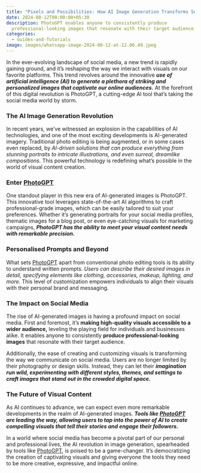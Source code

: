```yaml
---
title: "Pixels and Possibilities: How AI Image Generation Transforms Social Media"
date: 2024-08-12T00:00:00+05:30
description: PhotoGPT enables anyone to consistently produce
  professional-looking images that resonate with their target audience.
categories:
  - Guides-and-Tutorials
image: images/whatsapp-image-2024-08-12-at-12.06.49.jpeg
---
```

In the ever-evolving landscape of social media, a new trend is rapidly gaining ground, and it’s reshaping the way we interact with visuals on our favorite platforms. This trend revolves around the innovative _**use of artificial intelligence (AI) to generate a plethora of striking and personalized images that captivate our online audiences.**_ At the forefront of this digital revolution is PhotoGPT, a cutting-edge AI tool that’s taking the social media world by storm.

### The AI Image Generation Revolution
In recent years, we’ve witnessed an explosion in the capabilities of AI technologies, and one of the most exciting developments is AI-generated imagery. Traditional photo editing is being augmented, or in some cases even replaced, by _AI-driven solutions that can produce everything from stunning portraits to intricate illustrations, and even surreal, dreamlike compositions._ This powerful technology is redefining what’s possible in the world of visual content creation.

### Enter [PhotoGPT](https://www.photogptai.com)

One standout player in this new era of AI-generated images is PhotoGPT. This innovative tool leverages state-of-the-art AI algorithms to craft professional-grade images, which can be easily tailored to suit your preferences. Whether it’s generating portraits for your social media profiles, thematic images for a blog post, or even eye-catching visuals for marketing campaigns, _**PhotoGPT has the ability to meet your visual content needs with remarkable precision.**_

### Personalised Prompts and Beyond
What sets [PhotoGPT](https://www.photogptai.com) apart from conventional photo editing tools is its ability to understand written prompts. _Users can describe their desired images in detail, specifying elements like clothing, accessories, makeup, lighting, and more._ This level of customization empowers individuals to align their visuals with their personal brand and messaging.

### The Impact on Social Media
The rise of AI-generated images is having a profound impact on social media. First and foremost, it’s **making high-quality visuals accessible to a wider audience,** leveling the playing field for individuals and businesses alike. It enables anyone to consistently **produce professional-looking images** that resonate with their target audience.


Additionally, the ease of creating and customizing visuals is transforming the way we communicate on social media. Users are no longer limited by their photography or design skills. Instead, they can let their _**imagination run wild, experimenting with different styles, themes, and settings to craft images that stand out in the crowded digital space.**_

### The Future of Visual Content
As AI continues to advance, we can expect even more remarkable developments in the realm of AI-generated images. _**Tools like [PhotoGPT](https://www.photogptai.com) are leading the way, allowing users to tap into the power of AI to create compelling visuals that tell their stories and engage their followers.**_

In a world where social media has become a pivotal part of our personal and professional lives, the AI revolution in image generation, spearheaded by tools like [PhotoGPT](https://www.photogptai.com), is poised to be a game-changer. It’s democratizing the creation of captivating visuals and giving everyone the tools they need to be more creative, expressive, and impactful online.

